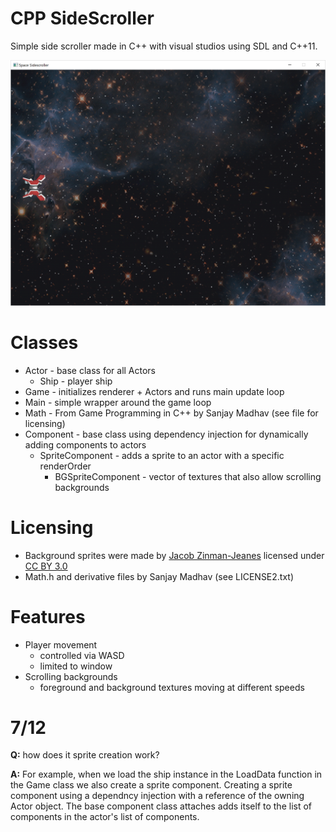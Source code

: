 # CPP SideScroller
Simple side scroller made in C++ with visual studios using SDL and C++11.

![Screenshot](Asteroids/Assets/screenshot.png)

# Classes

* Actor - base class for all Actors
  * Ship - player ship
* Game - initializes renderer + Actors and runs main update loop
* Main - simple wrapper around the game loop
* Math - From Game Programming in C++ by Sanjay Madhav (see file for licensing)
* Component - base class using dependency injection for dynamically adding components to actors
  * SpriteComponent - adds a sprite to an actor with a specific renderOrder
    * BGSpriteComponent - vector of textures that also allow scrolling backgrounds
    
# Licensing

- Background sprites were made by [Jacob Zinman-Jeanes](http://jeanes.co) licensed under [CC BY 3.0](http://creativecommons.org/licenses/by/3.0/)
- Math.h and derivative files by Sanjay Madhav (see LICENSE2.txt)

# Features

- Player movement
  - controlled via WASD
  - limited to window
- Scrolling backgrounds
  - foreground and background textures moving at different speeds

# 7/12
**Q:** how does it sprite creation work?

**A:** For example, when we load the ship instance in the LoadData function in the Game class we also create a sprite component. Creating a sprite component using a dependncy injection with a reference of the owning Actor object. The base component class attaches adds itself to the list of components in the actor's list of components.